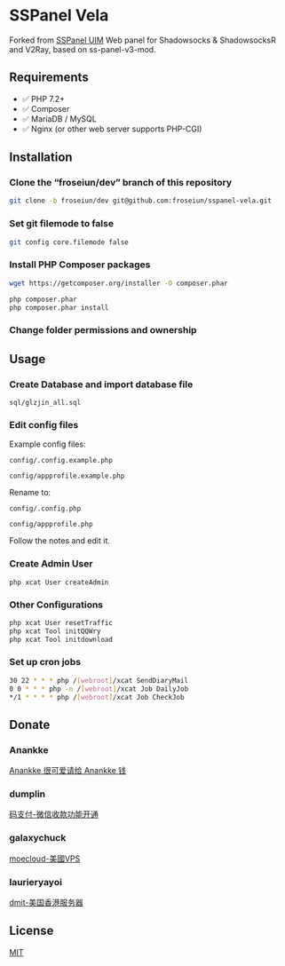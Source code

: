 # SSPanel Vela
Forked from [SSPanel UIM](https://github.com/Anankke/SSPanel-Uim)
Web panel for Shadowsocks & ShadowsocksR and V2Ray, based on ss-panel-v3-mod.

## Requirements
- ✅ PHP 7.2+
- ✅ Composer
- ✅ MariaDB / MySQL
- ✅ Nginx (or other web server supports PHP-CGI)

## Installation

### Clone the “froseiun/dev” branch of this repository
```bash
git clone -b froseiun/dev git@github.com:froseiun/sspanel-vela.git
```
### Set git filemode to false
```bash
git config core.filemode false
```
### Install PHP Composer packages
```bash
wget https://getcomposer.org/installer -O composer.phar

php composer.phar
php composer.phar install
```
### Change folder permissions and ownership

## Usage

### Create Database and import database file
`sql/glzjin_all.sql`

### Edit config files

Example config files:

`config/.config.example.php`

`config/appprofile.example.php`

Rename to:

`config/.config.php`

`config/appprofile.php`

Follow the notes and edit it. 

### Create Admin User
`php xcat User createAdmin`

### Other Configurations
```bash
php xcat User resetTraffic
php xcat Tool initQQWry
php xcat Tool initdownload
```

### Set up cron jobs
```bash
30 22 * * * php /[webroot]/xcat SendDiaryMail
0 0 * * * php -n /[webroot]/xcat Job DailyJob
*/1 * * * * php /[webroot]/xcat Job CheckJob
```

## Donate

### Anankke

[Anankke 很可爱请给 Anankke 钱](https://t.me/anankke/7)

### dumplin

[码支付-微信收款功能开通](https://codepay.fateqq.com/i/39756)

### galaxychuck

[moecloud-美國VPS](https://lite.moe/aff.php?aff=56)

### laurieryayoi

[dmit-美国香港服务器](https://www.dmit.io/aff.php?aff=912)


## License
[MIT](https://raw.githubusercontent.com/froseiun/sspanel-vela/froseiun/dev/LICENSE)